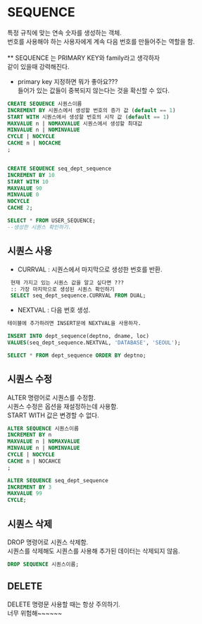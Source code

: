 



# SEQUENCE
특정 규칙에 맞는 연속 숫자를 생성하는 객체.  
번호를 사용해야 하는 사용자에게 계속 다음 번호를 만들어주는 역할을 함.  
<br>
** SEQUENCE 는 PRIMARY KEY와 family라고 생각하자  
같이 있을때 강력해진다.  
- primary key 지정하면 뭐가 좋아요???  
들어가 있는 값들이 중복되지 않는다는 것을 확신할 수 있다.


```sql
CREATE SEQUENCE 시퀀스이름
INCREMENT BY 시퀀스에서 생성할 번호의 증가 값 (default == 1)
START WITH 시퀀스에서 생성할 번호의 시작 값 (default == 1)
MAXVALUE n | NOMAXVALUE 시퀀스에서 생성할 최대값
MINVALUE n | NOMINVALUE 
CYCLE | NOCYCLE 
CACHE n | NOCACHE
;


CREATE SEQUENCE seq_dept_sequence
INCREMENT BY 10
START WITH 10
MAXVALUE 90
MINVALUE 0
NOCYCLE
CACHE 2;

SELECT * FROM USER_SEQUENCE;
--생성한 시퀀스 확인하기.
```

## 시퀀스 사용
- CURRVAL : 시퀀스에서 마지막으로 생성한 번호를 반환.
```sql
 현재 가지고 있는 시퀀스 값을 알고 싶다면 ???
 :: 가장 마지막으로 생성된 시퀀스 확인하기
 SELECT seq_dept_sequence.CURRVAL FROM DUAL;
```

- NEXTVAL : 다음 번호 생성.
```sql
테이블에 추가하려면 INSERT문에 NEXTVAL을 사용하자.

INSERT INTO dept_sequence(deptno, dname, loc)
VALUES(seq_dept_sequence.NEXTVAL, 'DATABASE', 'SEOUL');

SELECT * FROM dept_sequence ORDER BY deptno;
```

## 시퀀스 수정
ALTER 명령어로 시퀀스를 수정함.  
시퀀스 수정은 옵션을 재설정하는데 사용함.  
START WITH 값은 변경할 수 없다.
```sql
ALTER SEQUENCE 시퀀스이름
INCREMENT BY n
MAXVALUE n | NOMAXVALUE
MINVALUE n | NOMINVALUE
CYCLE | NOCYCLE
CACHE n | NOCAHCE
;

ALTER SEQUENCE seq_dept_sequence
INCREMENT BY 3
MAXVALUE 99
CYCLE;

```

## 시퀀스 삭제
DROP 명령어로 시퀀스 삭제함.  
시퀀스를 삭제해도 시퀀스를 사용해 추가된 데이터는 삭제되지 않음.
```sql
DROP SEQUENCE 시퀀스이름;
```

## DELETE
DELETE 명령문 사용할 때는 항상 주의하기.  
너무 위험해~~~~~~